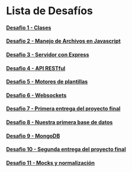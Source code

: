 # Lista de Desafíos

#### [ Desafio 1 - Clases](https://github.com/gasparjrebord/backend-class/tree/master/desafio-1#readme)

#### [ Desafio 2 - Manejo de Archivos en Javascript](https://github.com/gasparjrebord/backend-class/tree/master/desafio-2#readme)

#### [ Desafio 3 - Servidor con Express](https://github.com/gasparjrebord/backend-class/tree/master/desafio-3#readme)

#### [ Desafio 4 - API RESTful](https://github.com/gasparjrebord/backend-class/tree/master/desafio-4#readme)

#### [ Desafio 5 - Motores de plantillas](https://github.com/gasparjrebord/backend-class/tree/master/desafio-5#readme)

#### [ Desafio 6 - Websockets](https://github.com/gasparjrebord/backend-class/tree/master/desafio-6#readme)

#### [ Desafio 7 - Primera entrega del proyecto final](https://github.com/gasparjrebord/backend-class/tree/master/desafio-7#readme)

#### [ Desafio 8 - Nuestra primera base de datos](https://github.com/gasparjrebord/backend-class/tree/master/desafio-8#readme)

#### [ Desafio 9 - MongoDB](https://github.com/gasparjrebord/backend-class/tree/master/desafio-9#readme)

#### [ Desafio 10 - Segunda entrega del proyecto final](https://github.com/gasparjrebord/backend-class/tree/master/desafio-10#readme)

#### [ Desafio 11 - Mocks y normalización](https://github.com/gasparjrebord/backend-class/tree/master/desafio-11#readme)
